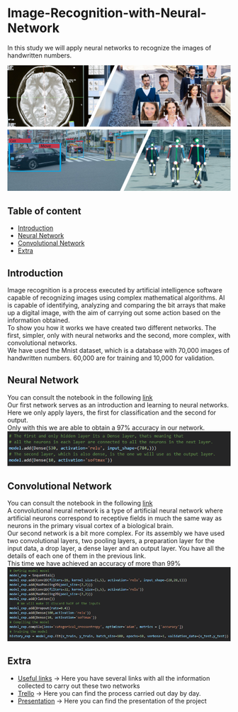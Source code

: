 # Image-Recognition-with-Neural-Network
In this study we will apply neural networks to recognize the images of handwritten numbers.

![front page](https://github.com/AgustinCarcelen/Image-Recognition-with-Neural-Network/blob/38d5f703b14a764e05fa0acfe0e985ee4c89df26/Images/Title_image.jpg)

## Table of content

- [Introduction](https://github.com/AgustinCarcelen/getafix/blob/main/README.md#introduction)
- [Neural Network](https://github.com/AgustinCarcelen/getafix/blob/main/README.md#neural-network)
- [Convolutional Network](https://github.com/AgustinCarcelen/getafix/blob/main/README.md#convolutional-network)
- [Extra](https://github.com/AgustinCarcelen/getafix/blob/main/README.md#extra)

## Introduction
Image recognition is a process executed by artificial intelligence software capable of recognizing images using complex mathematical algorithms. AI is capable of identifying, analyzing and comparing the bit arrays that make up a digital image, with the aim of carrying out some action based on the information obtained.<BR>
To show you how it works we have created two different networks. The first, simpler, only with neural networks and the second, more complex, with convolutional networks.<BR>
We have used the Mnist dataset, which is a database with 70,000 images of handwritten numbers. 60,000 are for training and 10,000 for validation.
  
## Neural Network
You can consult the notebook in the following [link](https://github.com/AgustinCarcelen/Image-Recognition-with-Neural-Network/blob/38d5f703b14a764e05fa0acfe0e985ee4c89df26/Code/Image%20Recognition%20with%20Neural%20Network.ipynb)<BR>
Our first network serves as an introduction and learning to neural networks. Here we only apply layers, the first for classification and the second for output.<BR>
Only with this we are able to obtain a 97% accuracy in our network.
![front page](https://github.com/AgustinCarcelen/Image-Recognition-with-Neural-Network/blob/38d5f703b14a764e05fa0acfe0e985ee4c89df26/Images/summary1.PNG)<BR>
  
## Convolutional Network
You can consult the notebook in the following [link](https://github.com/AgustinCarcelen/Image-Recognition-with-Neural-Network/blob/38d5f703b14a764e05fa0acfe0e985ee4c89df26/Code/Image%20Recognition%20with%20Convolutional%20Neural%20Network.ipynb)<BR>
A convolutional neural network is a type of artificial neural network where artificial neurons correspond to receptive fields in much the same way as neurons in the primary visual cortex of a biological brain.<BR>
Our second network is a bit more complex. For its assembly we have used two convolutional layers, two pooling layers, a preparation layer for the input data, a drop layer, a dense layer and an output layer. You have all the details of each one of them in the previous link.<BR>
This time we have achieved an accuracy of more than 99%
![front page](https://github.com/AgustinCarcelen/Image-Recognition-with-Neural-Network/blob/38d5f703b14a764e05fa0acfe0e985ee4c89df26/Images/Summary2.PNG)<BR>
  
## Extra
  - [Useful links](https://github.com/AgustinCarcelen/Image-Recognition-with-Neural-Network/tree/main/Useful%20links) -> Here you have several links with all the information collected to carry out these two networks<BR>
  - [Trello](https://trello.com/b/uc0wNm7h/image-recognition) -> Here you can find the process carried out day by day.<BR>
  - [Presentation](https://slides.com/agustincarcelenchicote/code-8ae58c) -> Here you can find the presentation of the project
